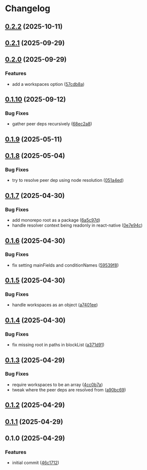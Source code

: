 # Changelog

## [0.2.2](https://github.com/satya164/react-native-monorepo-config/compare/v0.2.1...v0.2.2) (2025-10-11)

## [0.2.1](https://github.com/satya164/react-native-monorepo-config/compare/v0.2.0...v0.2.1) (2025-09-29)

## [0.2.0](https://github.com/satya164/react-native-monorepo-config/compare/v0.1.10...v0.2.0) (2025-09-29)

### Features

* add a workspaces option ([57cdb8a](https://github.com/satya164/react-native-monorepo-config/commit/57cdb8aa348332051af03209d6c36ebdd1722dc9))

## [0.1.10](https://github.com/satya164/react-native-monorepo-config/compare/v0.1.9...v0.1.10) (2025-09-12)

### Bug Fixes

* gather peer deps recursively ([68ec2a8](https://github.com/satya164/react-native-monorepo-config/commit/68ec2a8618f2be44bc0ac87b152a002d16b0d721))

## [0.1.9](https://github.com/satya164/react-native-monorepo-config/compare/v0.1.8...v0.1.9) (2025-05-11)

## [0.1.8](https://github.com/satya164/react-native-monorepo-config/compare/v0.1.7...v0.1.8) (2025-05-04)

### Bug Fixes

* try to resolve peer dep using node resolution ([051a4ed](https://github.com/satya164/react-native-monorepo-config/commit/051a4ed009618e4adb6561bd66251693f9a6ca8e))

## [0.1.7](https://github.com/satya164/react-native-monorepo-config/compare/v0.1.6...v0.1.7) (2025-04-30)

### Bug Fixes

* add monorepo root as a package ([6a5c97d](https://github.com/satya164/react-native-monorepo-config/commit/6a5c97d2c0a3fcb385019102506d5bf39e930a8d))
* handle resolver context being readonly in react-native ([0e7e94c](https://github.com/satya164/react-native-monorepo-config/commit/0e7e94cd10ed54216b91bdbe46dcad962eafcec4))

## [0.1.6](https://github.com/satya164/react-native-monorepo-config/compare/v0.1.5...v0.1.6) (2025-04-30)

### Bug Fixes

* fix setting mainFields and conditionNames ([59539f8](https://github.com/satya164/react-native-monorepo-config/commit/59539f8fc3f750d085dedb7fadaeb09b476841d2))

## [0.1.5](https://github.com/satya164/react-native-monorepo-config/compare/v0.1.4...v0.1.5) (2025-04-30)

### Bug Fixes

* handle workspaces as an object ([a7401ee](https://github.com/satya164/react-native-monorepo-config/commit/a7401ee02963ef6be78984c573d67e8546444591))

## [0.1.4](https://github.com/satya164/react-native-monorepo-config/compare/v0.1.3...v0.1.4) (2025-04-30)

### Bug Fixes

* fix missing root in paths in blockList ([a371d91](https://github.com/satya164/react-native-monorepo-config/commit/a371d918061b16f11621d246130ee7d7ccba94cb))

## [0.1.3](https://github.com/satya164/react-native-monorepo-config/compare/v0.1.2...v0.1.3) (2025-04-29)

### Bug Fixes

* require workspaces to be an array ([4cc0b7a](https://github.com/satya164/react-native-monorepo-config/commit/4cc0b7a179b0d241b3ccc5ccef2290a27b169c6f))
* tweak where the peer deps are resolved from ([a90bc69](https://github.com/satya164/react-native-monorepo-config/commit/a90bc69df437a42b6cd1fec8ca7b076b64baa0f8))

## [0.1.2](https://github.com/satya164/react-native-monorepo-config/compare/v0.1.1...v0.1.2) (2025-04-29)

## [0.1.1](https://github.com/satya164/react-native-monorepo-config/compare/v0.1.0...v0.1.1) (2025-04-29)

## 0.1.0 (2025-04-29)

### Features

* initial commit ([46c1712](https://github.com/satya164/react-native-monorepo-config/commit/46c171265dfbd786b6de42ebc2b45ec63976a097))
